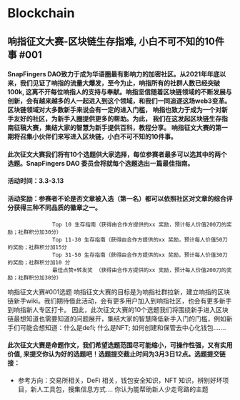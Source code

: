 # Blockchain
## 响指征文大赛-区块链生存指难, 小白不可不知的10件事 #001
#### SnapFingers DAO致力于成为华语圈最有影响力的加密社区。从2021年年底以来，我们见证了响指的流量大爆发，至今为止，响指所有的社群人数已经突破100k, 这离不开每位响指人的支持与奉献。响指坚信随着区块链领域的不断发展与创新，会有越来越多的人一起进入到这个领域，和我们一同追逐这场web3变革。 区块链领域对大多数新手来说会有一定的进入门槛， 响指也致力于成为一个对新手友好的社区，为新手入圈提供更多的帮助。为此， 我们在这发起区块链生存指南征稿大赛，集结大家的智慧为新手提供百科，教程分享。 响指征文大赛的第一期将召集小伙伴们来写进入区块链，小白不可不知的10件事。 

#### 此次征文大赛我们将有10个选题供大家选择，每位参赛者最多可以选其中的两个选题。SnapFingers DAO 委员会将就每个选题选出一篇最佳指南。
#### 活动时间：3.3-3.13
#### 活动奖励：参赛者不论是否文章被入选（第一名）都可以依照社区对文章的综合评分获得三种不同品质的徽章之一。
                  Top 10 生存指南（获得由合作方提供的xx 奖励，预计每人价值200刀的奖励；社群积分加30分）
                  Top 11-30 生存指南（获得由合作方提供的xx 奖励，预计每人价值50刀的奖励；社群积分加15分
                  Top 31-50 生存指南（获得由合作方提供的xx 奖励，预计每人价值30刀的奖励；社群积分加10 分
                  最佳点赞+转发奖 （获得由合作方提供的xx 奖励，预计每人价值200刀的奖励；社群积分加30分）

响指征文大赛#001选题
响指征文大赛的目标是为响指社群拉新，建立响指的区块链新手wiki。我们期待借此活动，会有更多用户加入到响指社区，也会有更多新手到响指新人专区打卡。
因此，此次征文大赛的10个选题我们将围绕新手进入区块链最想知道也需要知道的问题展开，集结大家的智慧降低新手入门的门槛，例如新手们可能会想知道：什么是defi; 什么是NFT; 如何创建和保管去中心化钱包.......
#### 此次征文大赛是命题作文，我们希望选题范围尽可能缩小，可操作性强，又有实用价值, 来提交你认为好的选题吧！选题提交截止时间为3月3日12点。选题提交链接：
* 参考方向：交易所相关，DeFi 相关，钱包安全知识，NFT 知识，辨别好坏项目，新人工具包，搜集信息方式.... 你认为能帮助新人少走弯路的主题 

